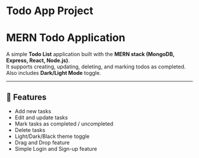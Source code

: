 ﻿# Todo App Project
# MERN Todo Application 

A simple **Todo List** application built with the **MERN stack (MongoDB, Express, React, Node.js)**.  
It supports creating, updating, deleting, and marking todos as completed.  
Also includes **Dark/Light Mode** toggle.

---

## 🚀 Features
- Add new tasks
- Edit and update tasks
- Mark tasks as completed / uncompleted
- Delete tasks
- Light/Dark/Black theme toggle
- Drag and Drop feature
- Simple Login and Sign-up feature





